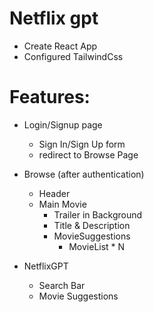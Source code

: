 # Netflix gpt

- Create React App
- Configured TailwindCss

# Features:
- Login/Signup page
    - Sign In/Sign Up form
    - redirect to Browse Page
- Browse (after authentication)
    - Header
    - Main Movie
        - Trailer in Background
        - Title & Description
        - MovieSuggestions
            - MovieList * N

- NetflixGPT
    - Search Bar
    - Movie Suggestions